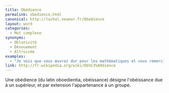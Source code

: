```yaml
---
title: Obédience
permalink: obedience.html
canonical: http://lachal.neamar.fr/Obedience
layout: word
categories:
  - Mot complexe
synonyms:
  - Oblativité
  - Dévouement
  - Altruisme
examples:
  - "Je vois que vous œuvrez dur pour les mathématiques et vous remercie de votre totale obédience (et oblativité) pour la chose."
link: http://fr.wikipedia.org/wiki/Ob%C3%A9dience
---
```


Une obédience (du latin oboedientia, obéissance) désigne l'obéissance due à un supérieur, et par extension l'appartenance à un groupe.

